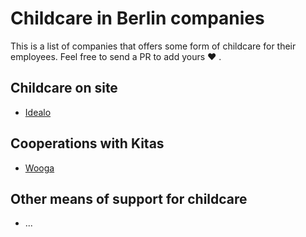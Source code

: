 # Childcare in Berlin companies

This is a list of companies that offers some form of childcare
for their employees. Feel free to send a PR to add yours :heart: .

## Childcare on site

- [Idealo](https://www.idealo.de)

## Cooperations with Kitas

- [Wooga](https://www.wooga.com/)

## Other means of support for childcare

- ...
